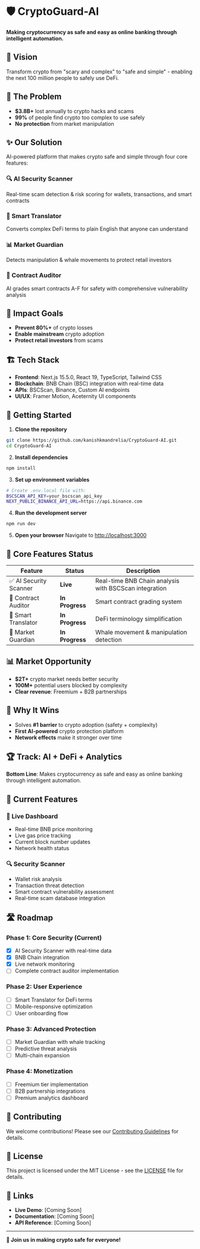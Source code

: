 # 🛡️ CryptoGuard-AI

**Making cryptocurrency as safe and easy as online banking through intelligent automation.**

## 🎯 Vision

Transform crypto from "scary and complex" to "safe and simple" - enabling the next 100 million people to safely use DeFi.

## 🚨 The Problem

- **$3.8B+** lost annually to crypto hacks and scams
- **99%** of people find crypto too complex to use safely  
- **No protection** from market manipulation

## ✨ Our Solution

AI-powered platform that makes crypto safe and simple through four core features:

### 🔍 AI Security Scanner
Real-time scam detection & risk scoring for wallets, transactions, and smart contracts

### 📖 Smart Translator  
Converts complex DeFi terms to plain English that anyone can understand

### 📊 Market Guardian
Detects manipulation & whale movements to protect retail investors

### 🔐 Contract Auditor
AI grades smart contracts A-F for safety with comprehensive vulnerability analysis

## 🎯 Impact Goals

- **Prevent 80%+** of crypto losses
- **Enable mainstream** crypto adoption
- **Protect retail investors** from scams

## 🏗️ Tech Stack

- **Frontend**: Next.js 15.5.0, React 19, TypeScript, Tailwind CSS
- **Blockchain**: BNB Chain (BSC) integration with real-time data
- **APIs**: BSCScan, Binance, Custom AI endpoints
- **UI/UX**: Framer Motion, Aceternity UI components

## 🚀 Getting Started

1. **Clone the repository**
```bash
git clone https://github.com/kanishkmandrelia/CryptoGuard-AI.git
cd CryptoGuard-AI
```

2. **Install dependencies**
```bash
npm install
```

3. **Set up environment variables**
```bash
# Create .env.local file with:
BSCSCAN_API_KEY=your_bscscan_api_key
NEXT_PUBLIC_BINANCE_API_URL=https://api.binance.com
```

4. **Run the development server**
```bash
npm run dev
```

5. **Open your browser**
Navigate to [http://localhost:3000](http://localhost:3000)

## 🔧 Core Features Status

| Feature | Status | Description |
|---------|--------|-------------|
| ✅ AI Security Scanner | **Live** | Real-time BNB Chain analysis with BSCScan integration |
| 🔄 Contract Auditor | **In Progress** | Smart contract grading system |
| 🔄 Smart Translator | **In Progress** | DeFi terminology simplification |
| 🔄 Market Guardian | **In Progress** | Whale movement & manipulation detection |

## 📊 Market Opportunity

- **$2T+** crypto market needs better security
- **100M+** potential users blocked by complexity
- **Clear revenue**: Freemium + B2B partnerships

## 🎯 Why It Wins

- Solves **#1 barrier** to crypto adoption (safety + complexity)
- **First AI-powered** crypto protection platform
- **Network effects** make it stronger over time

## 🏆 Track: AI + DeFi + Analytics

**Bottom Line**: Makes cryptocurrency as safe and easy as online banking through intelligent automation.

## 📱 Current Features

### 🔴 Live Dashboard
- Real-time BNB price monitoring
- Live gas price tracking  
- Current block number updates
- Network health status

### 🔍 Security Scanner
- Wallet risk analysis
- Transaction threat detection
- Smart contract vulnerability assessment
- Real-time scam database integration

## 🛣️ Roadmap

### Phase 1: Core Security (Current)
- [x] AI Security Scanner with real-time data
- [x] BNB Chain integration
- [x] Live network monitoring
- [ ] Complete contract auditor implementation

### Phase 2: User Experience
- [ ] Smart Translator for DeFi terms
- [ ] Mobile-responsive optimization
- [ ] User onboarding flow

### Phase 3: Advanced Protection  
- [ ] Market Guardian with whale tracking
- [ ] Predictive threat analysis
- [ ] Multi-chain expansion

### Phase 4: Monetization
- [ ] Freemium tier implementation
- [ ] B2B partnership integrations
- [ ] Premium analytics dashboard

## 🤝 Contributing

We welcome contributions! Please see our [Contributing Guidelines](CONTRIBUTING.md) for details.

## 📄 License

This project is licensed under the MIT License - see the [LICENSE](LICENSE) file for details.

## 🔗 Links

- **Live Demo**: [Coming Soon]
- **Documentation**: [Coming Soon]
- **API Reference**: [Coming Soon]

---

**🚀 Join us in making crypto safe for everyone!**
